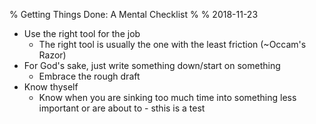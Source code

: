 % Getting Things Done: A Mental Checklist
%
% 2018-11-23

- Use the right tool for the job
	- The right tool is usually the one with the least friction (~Occam's Razor)
- For God's sake, just write something down/start on something
	- Embrace the rough draft
- Know thyself
    - Know when you are sinking too much time into something less important or are about to
				- sthis is a test
